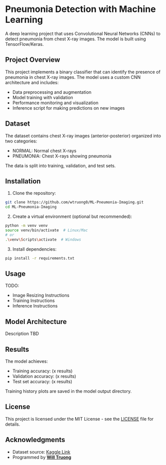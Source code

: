 # Pneumonia Detection with Machine Learning

A deep learning project that uses Convolutional Neural Networks (CNNs) to detect pneumonia from chest X-ray images. The model is built using TensorFlow/Keras.

## Project Overview

This project implements a binary classifier that can identify the presence of pneumonia in chest X-ray images. The model uses a custom CNN architecture and includes:

- Data preprocessing and augmentation
- Model training with validation
- Performance monitoring and visualization
- Inference script for making predictions on new images

## Dataset

The dataset contains chest X-ray images (anterior-posterior) organized into two categories:
- NORMAL: Normal chest X-rays
- PNEUMONIA: Chest X-rays showing pneumonia

The data is split into training, validation, and test sets.

## Installation

1. Clone the repository:
```bash
git clone https://github.com/wtruong0/ML-Pneumonia-Imaging.git
cd ML-Pneumonia-Imaging
```

2. Create a virtual environment (optional but recommended):
```bash
python -m venv venv
source venv/bin/activate  # Linux/Mac
# or
.\venv\Scripts\activate  # Windows
```

3. Install dependencies:
```bash
pip install -r requirements.txt
```

## Usage

TODO:
- Image Resizing Instructions
- Training Instructions
- Inference Instructions

## Model Architecture

Description TBD

## Results

The model achieves:
- Training accuracy: (x results)
- Validation accuracy: (x results)
- Test set accuracy: (x results)

Training history plots are saved in the model output directory.

## License

This project is licensed under the MIT License - see the [LICENSE](LICENSE) file for details.


## Acknowledgments

- Dataset source: [Kaggle Link](https://www.kaggle.com/datasets/paultimothymooney/chest-xray-pneumonia)
- Programmed by [**Will Truong**](https://www.linkedin.com/in/truongw/)
